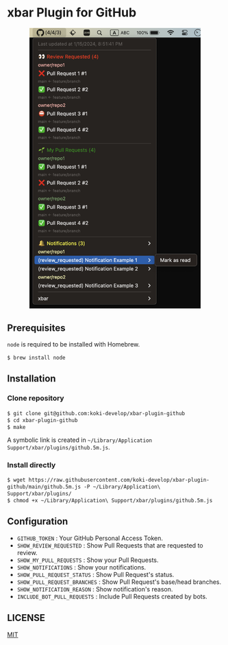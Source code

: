 # xbar Plugin for GitHub

<p align="center">
<img src="./screenshot.png" width="400p" />
</p>

## Prerequisites

`node` is required to be installed with Homebrew.

```console
$ brew install node
```

## Installation

### Clone repository

```console
$ git clone git@github.com:koki-develop/xbar-plugin-github
$ cd xbar-plugin-github
$ make
```

A symbolic link is created in `~/Library/Application Support/xbar/plugins/github.5m.js`.

### Install directly

```console
$ wget https://raw.githubusercontent.com/koki-develop/xbar-plugin-github/main/github.5m.js -P ~/Library/Application\ Support/xbar/plugins/
$ chmod +x ~/Library/Application\ Support/xbar/plugins/github.5m.js
```

## Configuration

- `GITHUB_TOKEN` : Your GitHub Personal Access Token.
- `SHOW_REVIEW_REQUESTED` : Show Pull Requests that are requested to review.
- `SHOW_MY_PULL_REQUESTS` : Show your Pull Requests.
- `SHOW_NOTIFICATIONS` : Show your notifications.
- `SHOW_PULL_REQUEST_STATUS` : Show Pull Request's status.
- `SHOW_PULL_REQUEST_BRANCHES` : Show Pull Request's base/head branches.
- `SHOW_NOTIFICATION_REASON` : Show notification's reason.
- `INCLUDE_BOT_PULL_REQUESTS` : Include Pull Requests created by bots.


## LICENSE

[MIT](./LICENSE)

